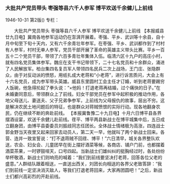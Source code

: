 ### 大批共产党员带头  枣强等县六千人参军  博平欢送千余健儿上前线

1946-10-31
第2版()
专栏：

　　大批共产党员带头
    枣强等县六千人参军
    博平欢送千余健儿上前线
    【本报威县廿九日电】冀南各地参军运动仍在澎湃开展着。枣强、平乡、武训等十余县，自十月中旬至下旬十天内，又有六千余青壮年参军。在枣强、平乡、武训都作到了村村有人参军，村村无单人参军，党员干部开展了革命的英雄主义带头比赛。平乡一百五十二个党员干部，带领了六百多青壮年集体入伍。临清六区十九户的高庄小村，就有四名党员集体参军。魏庄在支干书记带领下，二十七名党员和十余群众，涌进了人民解放军。柏台集四名复员军人带领四名民兵二次上战场，王门庄、张隐群众，由于对反动派的愤怒，用纸扎成大老蒋和“小老蒋”，进行诉苦质问，大会上有十六名党员，成为参军带头英雄。威县东里圆村工会主任才订婚，听到老蒋要踢穷人饭碗，他急得抡起了拳头说：“×他妈！打退老蒋再结婚，过个痛快的日子。”在未婚妻同意后，带领群众上了前线。妇女干部党员在参军中起积极的推动作用，各地父母送儿、妻送夫、父子兄弟争参军，上前线为父母报仇的故事，层出不穷。这是解决农民土地问题后的特征，也是群众对蒋贼愤恨的实际行动。现各地翻身农民，仍在继续不断的奔赴前线。
    【本报冀鲁豫二十九日电】十月六日博平县各界摆酒设宴，欢送千余健儿赴前线。荏平、博平两县新战士在博平城集中后，五日成立翻身团，由博平县委委员刘振歧同志任团长。全体战士情绪极为高涨，四连战士郭金野当天夜里又起来回家去动员人，第二天一早，他就叫了两个新战士回来。各营、连并一致宣誓说：“打不退蒋贼不回荏、博平！”六日清早，城关各界整队欢送，农会、妇女会、儿童团早在街上摆好酒菜等候，各商店、铺户门前，也都摆着酒菜茶果，一时锣鼓喧天，口号四起。当新战士们雄纠纠的挺胸经过时，各处纷纷举杯敬酒，新战士们则响亮的喊着：“我们到前线要坚决打老蒋，回答各位父老的盛意。”人群结队跟着相送，一直送出西关，刘团长向相送的各界父老致答辞：“我们到前线一定坚决消灭敌人，等我们打退老蒋回来，大家再团圆吧！”之后，新战士们都兴高彩烈的开赴前线。
